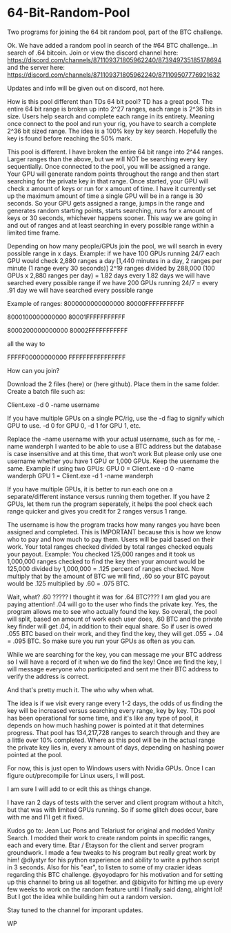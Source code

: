 # 64-Bit-Random-Pool
Two programs for joining the 64 bit random pool, part of the BTC challenge.


Ok. We have added a random pool in search of the #64 BTC challenge...in search of .64 bitcoin.
Join or view the discord channel here: https://discord.com/channels/871109371805962240/873949735185178694
and the server here: https://discord.com/channels/871109371805962240/871109507776921632

Updates and info will be given out on discord, not here.

How is this pool different than TDs 64 bit pool?
TD has a great pool. The entire 64 bit range is broken up into 2^27 ranges, each range is 2^36 bits in size.
Users help search and complete each range in its entirety. Meaning once connect to the pool and run your rig,
you have to search a complete 2^36 bit sized range. The idea is a 100% key by key search. Hopefully the key
is found before reaching the 50% mark.

This pool is different. I have broken the entire 64 bit range into 2^44 ranges. Larger ranges than the above,
but we will NOT be searching every key sequentially. Once connected to the pool, you will be assigned a range.
Your GPU will generate random points throughout the range and then start searching for the private key in that
range. Once started, your GPU will check x amount of keys or run for x amount of time. I have it currently set
up the maximum amount of time a single GPU will be in a range is 30 seconds. So your GPU gets assigned a range,
jumps in the range and generates random starting points, starts searching, runs for x amount of keys or 30 seconds,
whichever happens sooner. This way we are going in and out of ranges and at least searching in every possible range
within a limited time frame.

Depending on how many people/GPUs join the pool, we will search in every possible range in x days.
Example:
if we have 100 GPUs running 24/7
each GPU would check 2,880 ranges a day [1,440 minutes in a day, 2 ranges per minute (1 range every
30 seconds)]
2^19 ranges divided by 288,000 (100 GPUs x 2,880 ranges per day) = 1.82 days
every 1.82 days we will have searched every possible range
if we have 200 GPUs running 24/7 = every .91 day we will have searched every possible range

Example of ranges:
8000000000000000
80000FFFFFFFFFFF

8000100000000000
80001FFFFFFFFFFF

8000200000000000
80002FFFFFFFFFFF

all the way to

FFFFF00000000000
FFFFFFFFFFFFFFFF

How can you join?

Download the 2 files (here) or (here github).
Place them in the same folder.
Create a batch file such as:

Client.exe -d 0 -name username

If you have multiple GPUs on a single PC/rig, use the -d flag to signify which GPU to use. -d 0 for GPU 0, -d 1 for GPU 1, etc.

Replace the -name username with your actual username, such as for me, -name wanderph
I wanted to be able to use a BTC address but the database is case insensitive and at this time, that won't work
But please only use one username whether you have 1 GPU or 1,000 GPUs. Keep the username the same.
Example if using two GPUs:
GPU 0 = Client.exe -d 0 -name wanderph
GPU 1 = Client.exe -d 1 -name wanderph

If you have multiple GPUs, it is better to run each one on a separate/different instance versus running them together. If you
have 2 GPUs, let them run the program seperately, it helps the pool check each range quicker and gives you credit for 2 ranges 
versus 1 range.

The username is how the program tracks how many ranges you have been assigned and completed. This is IMPORTANT because this is
how we know who to pay and how much to pay them.
Users will be paid based on their work. Your total ranges checked divided by total ranges checked equals your payout.
Example:
You checked 125,000 ranges and it took us 1,000,000 ranges checked to find the key then your amount would be
125,000 divided by 1,000,000 = .125 percent of ranges checked. Now multiply that by the amount of BTC we will find, .60
so your BTC payout would be .125 multiplied by .60 = .075 BTC.

Wait, what? .60 ????? I thought it was for .64 BTC???? I am glad you are paying attention! .04 will go to the user who
finds the private key. Yes, the program allows me to see who actually found the key. So overall, the pool will split, based on
amount of work each user does, .60 BTC and the private key finder will get .04, in addition to their equal share. So if user
is owed .055 BTC based on their work, and they find the key, they will get .055 + .04 = .095 BTC. So make sure you run your
GPUs as often as you can. 

While we are searching for the key, you can message me your BTC address so I will have a record of it when we do find the key!
Once we find the key, I will message everyone who participated and sent me their BTC address to verify the address is correct.

And that's pretty much it. The who why when what.

The idea is if we visit every range every 1-2 days, the odds of us finding the key will be increased versus searching every range,
key by key. TDs pool has been operational for some time, and it's like any type of pool, it depends on how much hashing power
is pointed at it that determines progress. That pool has 134,217,728 ranges to search through and they are a little over 10% completed.
Where as this pool will be in the actual range the private key lies in, every x amount of days, depending on hashing power pointed at
the pool.

For now, this is just open to Windows users with Nvidia GPUs. Once I can figure out/precompile for Linux users, I will post.

I am sure I will add to or edit this as things change.

I have ran 2 days of tests with the server and client program without a hitch, but that was with limited GPUs running. So if 
some glitch does occur, bare with me and I'll get it fixed.

Kudos go to:
Jean Luc Pons and Telariust for original and modded Vanity Search.
I modded their work to create random points in specific ranges, each and every time.
Etar / Etayson for the client and server program groundwork.
I made a few tweaks to his program but really great work by him!
@dlystyr for his python experience and ability to write a python script in 3 seconds.
Also for his "ear", to listen to some of my crazier ideas regarding this BTC challenge.
@yoyodapro for his motivation and for setting up this channel to bring us all together.
and @bigvito for hitting me up every few weeks to work on the random feature until I finally
said dang, alright lol! But I got the idea while building him out a random version.

Stay tuned to the channel for imporant updates.

WP
